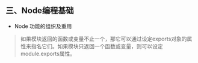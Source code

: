 ## 三、Node编程基础
- Node 功能的组织及重用
>如果模块返回的函数或变量不止一个，那它可以通过设定exports对象的属性来指名它们。如果模块只返回一个函数或变量，则可以设定module.exports属性。
